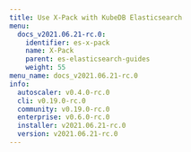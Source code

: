 ```yaml
---
title: Use X-Pack with KubeDB Elasticsearch
menu:
  docs_v2021.06.21-rc.0:
    identifier: es-x-pack
    name: X-Pack
    parent: es-elasticsearch-guides
    weight: 55
menu_name: docs_v2021.06.21-rc.0
info:
  autoscaler: v0.4.0-rc.0
  cli: v0.19.0-rc.0
  community: v0.19.0-rc.0
  enterprise: v0.6.0-rc.0
  installer: v2021.06.21-rc.0
  version: v2021.06.21-rc.0
---
```


